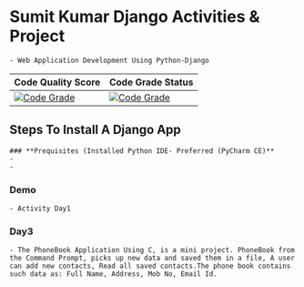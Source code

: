 # Sumit Kumar Django Activities & Project

    - Web Application Development Using Python-Django

| Code Quality Score                                                                    | Code Grade Status                                                                      |
| ------------------------------------------------------------------------------------- | -------------------------------------------------------------------------------------- |
| [![Code Grade](https://api.codiga.io/project/32393/score/svg)](https://www.codiga.io) | [![Code Grade](https://api.codiga.io/project/32393/status/svg)](https://www.codiga.io) |

## **Steps To Install A Django App**

    ### **Prequisites (Installed Python IDE- Preferred (PyCharm CE)**
    -
    -

### **Demo**

    - Activity Day1

### **Day3**

    - The PhoneBook Application Using C, is a mini project. PhoneBook from the Command Prompt, picks up new data and saved them in a file, A user can add new contacts, Read all saved contacts.The phone book contains such data as: Full Name, Address, Mob No, Email Id.
